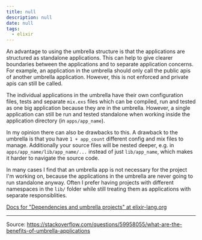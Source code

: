 ```yaml
---
title: null
description: null
date: null
tags:
  - elixir
---
```


An advantage to using the umbrella structure is that the applications are structured as standalone applications. This can help to give clearer boundaries between the applications and to separate application concerns. For example, an application in the umbrella should only call the public apis of another umbrella application. However, this is not enforced and private apis can still be called.

The individual applications in the umbrella have their own configuration files, tests and separate `mix.exs` files which can be compiled, run and tested as one big application because they are in the umbrella. However, a single application can still be run and tested standalone when working inside the application directory (in `apps/app_name`).

In my opinion there can also be drawbacks to this. A drawback to the umbrella is that you have `1 + app_count` different config and mix files to manage. Additionally your source files will be nested deeper, e.g. in `apps/app_name/lib/app_name/...` instead of just `lib/app_name`, which makes it harder to navigate the source code.

In many cases I find that an umbrella app is not necessary for the project I'm working on, because the applications in the umbrella are never going to run standalone anyway. Often I prefer having projects with different namespaces in the `lib/` folder while still treating them as applications with separate responsiblities.

[Docs for "Dependencies and umbrella projects" at elixir-lang.org](https://elixir-lang.org/getting-started/mix-otp/dependencies-and-umbrella-projects.html)

---

Source: https://stackoverflow.com/questions/59958055/what-are-the-benefits-of-umbrella-applications
